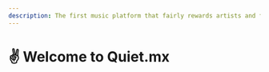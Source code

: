 ```yaml
---
description: The first music platform that fairly rewards artists and fans.
---
```


# ✌️ Welcome to Quiet.mx

